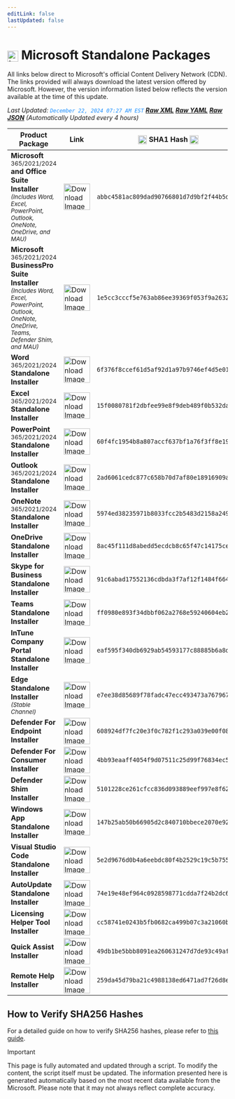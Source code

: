 ```yaml
---
editLink: false
lastUpdated: false
---
```

# <img src="/public/images/Microsoft_Logo_512px.png" alt="image" width="25" style="vertical-align: middle; display: inline-block;" /> Microsoft Standalone Packages

<span class="extra-small">All links below direct to Microsoft's official Content Delivery Network (CDN).</span>
<span class="extra-small">The links provided will always download the latest version offered by Microsoft. However, the version information listed below reflects the version available at the time of this update.</span>

<span class="extra-small">_Last Updated: <code style="color : dodgerblue">December 22, 2024 07:27 AM EST</code> [**_Raw XML_**](latest_raw_files/macos_standalone_latest.xml) [**_Raw YAML_**](latest_raw_files/macos_standalone_latest.yaml) [**_Raw JSON_**](latest_raw_files/macos_standalone_latest.json) (Automatically Updated every 4 hours)_</span>

| **Product Package** | **Link** | **<img src="/public/images/sha-256.png" alt="image" width="20" style="vertical-align: middle; display: inline-block;" /> SHA1 Hash <img src="/public/images/sha-256.png" alt="image" width="20" style="vertical-align: middle; display: inline-block;" />** |
|----------------------|----------|------------------|
| **Microsoft** <sup>365/2021/2024</sup> **and Office Suite Installer**<br><sub>_(Includes Word, Excel, PowerPoint, Outlook, OneNote, OneDrive, and MAU)_</sub> | <a href="https://go.microsoft.com/fwlink/?linkid=525133"><img src="/public/images/suite.png" alt="Download Image" width="60"></a> | `abbc4581ac809dad90766801d7d9bf2f44b5d7b7` |
| **Microsoft** <sup>365/2021/2024</sup> **BusinessPro Suite Installer**<br><sub>_(Includes Word, Excel, PowerPoint, Outlook, OneNote, OneDrive, Teams, Defender Shim, and MAU)_</sub> | <a href="https://go.microsoft.com/fwlink/?linkid=2009112"><img src="/public/images/suite.png" alt="Download Image" width="60"></a> | `1e5cc3cccf5e763ab86ee39369f053f9a2632ce9` |
| **Word** <sup>365/2021/2024</sup> **Standalone Installer** | <a href="https://go.microsoft.com/fwlink/?linkid=525134"><img src="/public/images/MSWD_512x512x32.png" alt="Download Image" width="60"></a> | `6f376f8ccef61d5af92d1a97b9746ef4d5e01c6e` |
| **Excel** <sup>365/2021/2024</sup> **Standalone Installer** | <a href="https://go.microsoft.com/fwlink/?linkid=525135"><img src="/public/images/XCEL_512x512x32.png" alt="Download Image" width="60"></a> | `15f0080781f2dbfee99e8f9deb489f0b532da790` |
| **PowerPoint** <sup>365/2021/2024</sup> **Standalone Installer** | <a href="https://go.microsoft.com/fwlink/?linkid=525136"><img src="/public/images/PPT3_512x512x32.png" alt="Download Image" width="60"></a> | `60f4fc1954b8a807accf637bf1a76f3ff8e19135` |
| **Outlook** <sup>365/2021/2024</sup> **Standalone Installer**| <a href="https://go.microsoft.com/fwlink/?linkid=525137"><img src="/public/images/Outlook_512x512x32.png" alt="Download Image" width="60"></a> | `2ad6061cedc877c658b70d7af80e18916909adfc` |
| **OneNote** <sup>365/2021/2024</sup> **Standalone Installer** | <a href="https://go.microsoft.com/fwlink/?linkid=820886"><img src="/public/images/OneNote_512x512x32.png" alt="Download Image" width="60"></a> | `5974ed38235971b8033fcc2b5483d2158a249fec` |
| **OneDrive Standalone Installer** | <a href="https://go.microsoft.com/fwlink/?linkid=823060"><img src="/public/images/OneDrive_512x512x32.png" alt="Download Image" width="60"></a> | `8ac45f111d8abedd5ecdcb8c65f47c14175ce77e` |
| **Skype for Business Standalone Installer** | <a href="https://officecdn.microsoft.com/pr/C1297A47-86C4-4C1F-97FA-950631F94777/MacAutoupdate/SkypeForBusinessUpdater-16.31.11.pkg"><img src="/public/images/skype_for_business.png" alt="Download Image" width="60"></a> | `91c6abad17552136cdbda3f7af12f1484f664fd2` |
| **Teams Standalone Installer** | <a href="https://go.microsoft.com/fwlink/?linkid=2249065"><img src="/public/images/teams_512x512x32.png" alt="Download Image" width="60"></a> | `ff0980e893f34dbbf062a2768e59240604eb24ea` |
| **InTune Company Portal Standalone Installer** | <a href="https://go.microsoft.com/fwlink/?linkid=853070"><img src="/public/images/companyportal.png" alt="Download Image" width="60"></a> | `eaf595f340db6929ab54593177c88885b6a8dfdd` |
| **Edge Standalone Installer** <sup>_(Stable Channel)_</sup> | <a href="https://go.microsoft.com/fwlink/?linkid=2093504"><img src="/public/images/edge_app.png" alt="Download Image" width="60"></a> | `e7ee38d85689f78fadc47ecc493473a7679678a4` |
| **Defender For Endpoint Installer** | <a href="https://go.microsoft.com/fwlink/?linkid=2097502"><img src="/public/images/defender_512x512x32.png" alt="Download Image" width="60"></a> | `608924df7fc20e3f0c782f1c293a039e00f08b35` |
| **Defender For Consumer Installer** | <a href="https://go.microsoft.com/fwlink/?linkid=2097001"><img src="/public/images/defender_512x512x32.png" alt="Download Image" width="60"></a> | `4bb93eaaff4054f9d07511c25d99f76834ec55ec` |
| **Defender Shim Installer** | <a href="https://officecdnmac.microsoft.com/pr/C1297A47-86C4-4C1F-97FA-950631F94777/MacAutoupdate/Microsoft_Defender_101.24080.0001_Individuals_Shim_Installer.pkg"><img src="/public/images/defender_512x512x32.png" alt="Download Image" width="60"></a> | `5101228ce261cfcc836d093889eef997e8f62dfd` |
| **Windows App Standalone Installer** | <a href="https://go.microsoft.com/fwlink/?linkid=868963"><img src="/public/images/windowsapp.png" alt="Download Image" width="60"></a> | `147b25ab50b66905d2c840710bbece2070e924ae` |
| **Visual Studio Code Standalone Installer** | <a href="https://go.microsoft.com/fwlink/?linkid=2156837"><img src="/public/images/Code_512x512x32.png" alt="Download Image" width="60"></a> | `5e2d9676d0b4a6eebdc80f4b2529c19c5b75551e` |
| **AutoUpdate Standalone Installer** | <a href="https://go.microsoft.com/fwlink/?linkid=830196"><img src="/public/images/autoupdate.png" alt="Download Image" width="60"></a> | `74e19e48ef964c0928598771cdda7f24b2dc63ba` |
| **Licensing Helper Tool Installer** | <a href="https://officecdnmac.microsoft.com/pr/C1297A47-86C4-4C1F-97FA-950631F94777/MacAutoupdate/Microsoft_OfficeLicensingHelper_16.77.23091003_Updater.pkg"><img src="/public/images/pkg-icon.png" alt="Download Image" width="60"></a> | `cc58741e0243b5fb0682ca499b07c3a21060bb52` |
| **Quick Assist Installer** | <a href="https://officecdnmac.microsoft.com/pr/C1297A47-86C4-4C1F-97FA-950631F94777/MacAutoupdate/Microsoft_Quick_Assist_1.0.2411113_updater.pkg"><img src="/public/images/quickassist.png" alt="Download Image" width="60"></a> | `49db1be5bbb8091ea260631247d7de93c49afb9c` |
| **Remote Help Installer** | <a href="https://officecdnmac.microsoft.com/pr/C1297A47-86C4-4C1F-97FA-950631F94777/MacAutoupdate/Microsoft_Remote_Help_1.0.2411113_updater.pkg"><img src="/public/images/remotehelp.png" alt="Download Image" width="60"></a> | `259da45d79ba21c4988138ed6471ad7f26d8ec74` |

## How to Verify SHA256 Hashes

For a detailed guide on how to verify SHA256 hashes, please refer to [this guide](./guides/how_to_sha1).

> [!IMPORTANT]
> This page is fully automated and updated through a script. To modify the content, the script itself must be updated. The information presented here is generated automatically based on the most recent data available from the Microsoft. Please note that it may not always reflect complete accuracy.
